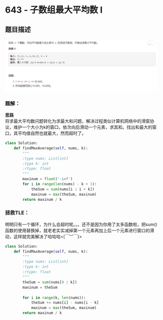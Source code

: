 # 643 - 子数组最大平均数 I

## 题目描述
![problem](images/643.png)


### 题解：
**思路**    
将求最大平均数问题转化为求最大和问题，解决过程类似计算机网络中的滑窗协议，维护一个大小为k的窗口，依次向后滑动一个元素，求其和。找出和最大的窗口，其平均值自然也就最大，然而超时了。

```python
class Solution:
    def findMaxAverage(self, nums, k):
        """
        :type nums: List[int]
        :type k: int
        :rtype: float
        """
        maxinum = float('-inf')
        for i in range(len(nums) - k + 1):
            theSum = sum(nums[i : i + k])
            maxinum = max(theSum, maxinum)
        return maxinum / k
```

### 拯救TLE：
明明只有一个循环，为什么会超时呢。。。还不是因为你用了太多函数啦，把sum()函数的使用替换掉，就老老实实减掉第一个元素再加上后一个元素进行窗口的滑动，这样就完美解决了哈哈哈<(￣︶￣)>
```python
class Solution:
    def findMaxAverage(self, nums, k):
        """
        :type nums: List[int]
        :type k: int
        :rtype: float
        """
        theSum = sum(nums[0 : k])
        maxinum = theSum

        for i in range(k, len(nums)):
            theSum += nums[i] - nums[i - k]
            maxinum = max(theSum, maxinum)
        return maxinum / k
```